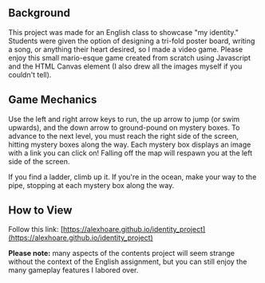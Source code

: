 ## Background
This project was made for an English class to showcase "my identity." Students were given the option of designing a tri-fold poster board, writing a song, or anything their heart desired, so I made a video game. Please enjoy this small mario-esque game created from scratch using Javascript and the HTML Canvas element (I also drew all the images myself if you couldn't tell).

## Game Mechanics
Use the left and right arrow keys to run, the up arrow to jump (or swim upwards), and the down arrow to ground-pound on mystery boxes. To advance to the next level, you must reach the right side of the screen, hitting mystery boxes along the way. Each mystery box displays an image with a link you can click on! Falling off the map will respawn you at the left side of the screen.

If you find a ladder, climb up it. If you're in the ocean, make your way to the pipe, stopping at each mystery box along the way.

## How to View
Follow this link: [https://alexhoare.github.io/identity_project](https://alexhoare.github.io/identity_project)

**Please note:** many aspects of the contents project will seem strange without the context of the English assignment, but you can still enjoy the many gameplay features I labored over.
